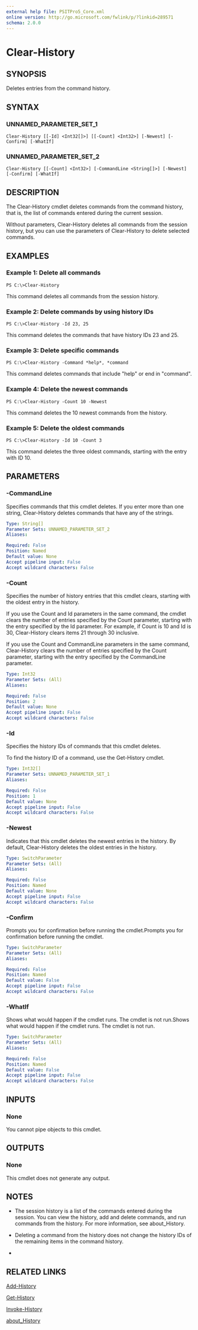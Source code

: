 ```yaml
---
external help file: PSITPro5_Core.xml
online version: http://go.microsoft.com/fwlink/p/?linkid=289571
schema: 2.0.0
---
```


# Clear-History
## SYNOPSIS
Deletes entries from the command history.

## SYNTAX

### UNNAMED_PARAMETER_SET_1
```
Clear-History [[-Id] <Int32[]>] [[-Count] <Int32>] [-Newest] [-Confirm] [-WhatIf]
```

### UNNAMED_PARAMETER_SET_2
```
Clear-History [[-Count] <Int32>] [-CommandLine <String[]>] [-Newest] [-Confirm] [-WhatIf]
```

## DESCRIPTION
The Clear-History cmdlet deletes commands from the command history, that is, the list of commands entered during the current session.

Without parameters, Clear-History deletes all commands from the session history, but you can use the parameters of Clear-History to delete selected commands.

## EXAMPLES

### Example 1: Delete all commands
```
PS C:\>Clear-History
```

This command deletes all commands from the session history.

### Example 2: Delete commands by using history IDs
```
PS C:\>Clear-History -Id 23, 25
```

This command deletes the commands that have history IDs 23 and 25.

### Example 3: Delete specific commands
```
PS C:\>Clear-History -Command *help*, *command
```

This command deletes commands that include "help" or end in "command".

### Example 4: Delete the newest commands
```
PS C:\>Clear-History -Count 10 -Newest
```

This command deletes the 10 newest commands from the history.

### Example 5: Delete the oldest commands
```
PS C:\>Clear-History -Id 10 -Count 3
```

This command deletes the three oldest commands, starting with the entry with ID 10.

## PARAMETERS

### -CommandLine
Specifies commands that this cmdlet deletes.
If you enter more than one string, Clear-History deletes commands that have any of the strings.

```yaml
Type: String[]
Parameter Sets: UNNAMED_PARAMETER_SET_2
Aliases: 

Required: False
Position: Named
Default value: None
Accept pipeline input: False
Accept wildcard characters: False
```

### -Count
Specifies the number of history entries that this cmdlet clears, starting with the oldest entry in the history.

If you use the Count and Id parameters in the same command, the cmdlet clears the number of entries specified by the Count parameter, starting with the entry specified by the Id parameter.
For example, if Count is 10 and Id is 30, Clear-History clears items 21 through 30 inclusive.

If you use the Count and CommandLine parameters in the same command, Clear-History clears the number of entries specified by the Count parameter, starting with the entry specified by the CommandLine parameter.

```yaml
Type: Int32
Parameter Sets: (All)
Aliases: 

Required: False
Position: 2
Default value: None
Accept pipeline input: False
Accept wildcard characters: False
```

### -Id
Specifies the history IDs of commands that this cmdlet deletes.

To find the history ID of a command, use the Get-History cmdlet.

```yaml
Type: Int32[]
Parameter Sets: UNNAMED_PARAMETER_SET_1
Aliases: 

Required: False
Position: 1
Default value: None
Accept pipeline input: False
Accept wildcard characters: False
```

### -Newest
Indicates that this cmdlet deletes the newest entries in the history.
By default, Clear-History deletes the oldest entries in the history.

```yaml
Type: SwitchParameter
Parameter Sets: (All)
Aliases: 

Required: False
Position: Named
Default value: None
Accept pipeline input: False
Accept wildcard characters: False
```

### -Confirm
Prompts you for confirmation before running the cmdlet.Prompts you for confirmation before running the cmdlet.

```yaml
Type: SwitchParameter
Parameter Sets: (All)
Aliases: 

Required: False
Position: Named
Default value: False
Accept pipeline input: False
Accept wildcard characters: False
```

### -WhatIf
Shows what would happen if the cmdlet runs.
The cmdlet is not run.Shows what would happen if the cmdlet runs.
The cmdlet is not run.

```yaml
Type: SwitchParameter
Parameter Sets: (All)
Aliases: 

Required: False
Position: Named
Default value: False
Accept pipeline input: False
Accept wildcard characters: False
```

## INPUTS

### None
You cannot pipe objects to this cmdlet.

## OUTPUTS

### None
This cmdlet does not generate any output.

## NOTES
* The session history is a list of the commands entered during the session. You can view the history, add and delete commands, and run commands from the history. For more information, see about_History.
* Deleting a command from the history does not change the history IDs of the remaining items in the command history.

*

## RELATED LINKS

[Add-History](cf476753-0b6d-405d-aab5-9b4488f18390)

[Get-History](023a54f7-7e13-4699-8b0a-5f348b2a8125)

[Invoke-History](cc0f7984-a1f9-445c-99ba-be39a502fe01)

[about_History](cb632285-e50b-428e-8d7d-7583f8880b70)

